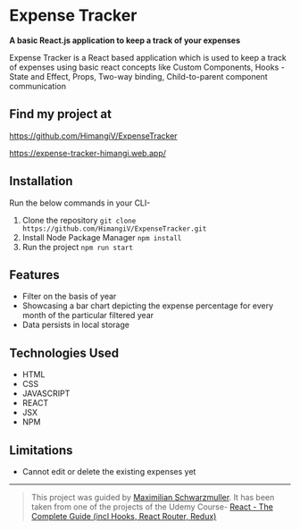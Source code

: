 # Expense Tracker

**A basic React.js application to keep a track of your expenses**

Expense Tracker is a React based application which is used to keep a track of expenses using basic react concepts like Custom Components, Hooks - State and Effect, Props, Two-way binding, Child-to-parent component communication

## Find my project at

https://github.com/HimangiV/ExpenseTracker

https://expense-tracker-himangi.web.app/

## Installation

Run the below commands in your CLI-

1. Clone the repository
   `git clone https://github.com/HimangiV/ExpenseTracker.git`
2. Install Node Package Manager
   `npm install`
3. Run the project
   `npm run start`

## Features

- Filter on the basis of year
- Showcasing a bar chart depicting the expense percentage for every month of the particular filtered year
- Data persists in local storage

## Technologies Used

- HTML
- CSS
- JAVASCRIPT
- REACT
- JSX
- NPM

## Limitations

- Cannot edit or delete the existing expenses yet

---

> This project was guided by [Maximilian Schwarzmuller](https://www.linkedin.com/in/maximilian-schwarzmueller/). It has been taken from one of the projects of the Udemy Course- [React - The Complete Guide (incl Hooks, React Router, Redux)](https://www.udemy.com/course/react-the-complete-guide-incl-redux/)
